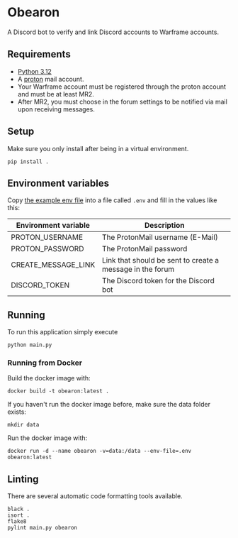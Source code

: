 # Obearon

A Discord bot to verify and link Discord accounts to Warframe accounts.

## Requirements
- [Python 3.12](https://www.python.org/downloads/)
- A [proton](https://proton.me) mail account.
- Your Warframe account must be registered through the proton account and must be at least MR2.
- After MR2, you must choose in the forum settings to be notified via mail upon receiving messages. 

## Setup

Make sure you only install after being in a virtual environment.

```commandline
pip install .
```

## Environment variables

Copy [the example env file](.env.example) into a file called `.env` and fill in the values like this:

| Environment variable   | Description                                               |
|------------------------|-----------------------------------------------------------|
| PROTON_USERNAME        | The ProtonMail username (E-Mail)                          |
| PROTON_PASSWORD        | The ProtonMail password                                   |
| CREATE_MESSAGE_LINK    | Link that should be sent to create a message in the forum |
| DISCORD_TOKEN          | The Discord token for the Discord bot                     |

## Running

To run this application simply execute

```commandline
python main.py
```

### Running from Docker

Build the docker image with:
```commandline
docker build -t obearon:latest .
```

If you haven't run the docker image before, make sure the data folder exists:
```commandline
mkdir data
```

Run the docker image with:
```commandline
docker run -d --name obearon -v=data:/data --env-file=.env obearon:latest
```

## Linting

There are several automatic code formatting tools available.

```commandline
black .
isort .
flake8
pylint main.py obearon
```
